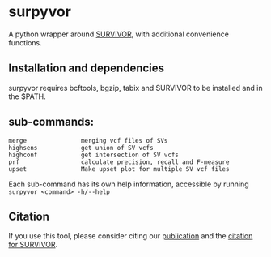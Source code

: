# surpyvor
A python wrapper around [SURVIVOR](https://github.com/fritzsedlazeck/SURVIVOR), with additional convenience functions.

## Installation and dependencies
surpyvor requires bcftools, bgzip, tabix and SURVIVOR to be installed and in the $PATH.



## sub-commands:
    merge               merging vcf files of SVs
    highsens            get union of SV vcfs
    highconf            get intersection of SV vcfs
    prf                 calculate precision, recall and F-measure
    upset               Make upset plot for multiple SV vcf files

Each sub-command has its own help information, accessible by running `surpyvor <command> -h/--help`

## Citation
If you use this tool, please consider citing our [publication](https://genome.cshlp.org/content/early/2019/06/11/gr.244939.118.abstract) and the [citation for SURVIVOR](https://www.nature.com/articles/ncomms14061).

